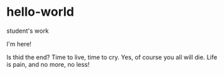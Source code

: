 # hello-world
student's work

I'm here!

Is thid the end? Time to live, time to cry. Yes, of course you all will die.
Life is pain, and no more, no less!
